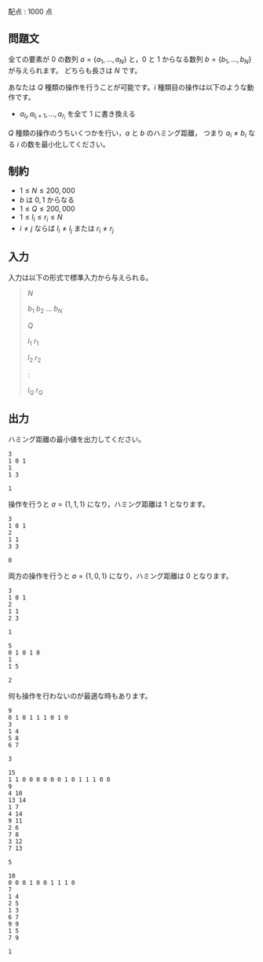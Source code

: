 配点 : $1000$ 点

## 問題文

全ての要素が $0$ の数列 $a = \{a_1, ..., a_N\}$ と，$0$ と $1$ からなる数列 $b = \{b_1, ..., b_N\}$ が与えられます。
どちらも長さは $N$ です。

あなたは $Q$ 種類の操作を行うことが可能です。$i$ 種類目の操作は以下のような動作です。

- $a_{l_i}, a_{l_i + 1}, ..., a_{r_i}$ を全て $1$ に書き換える

$Q$ 種類の操作のうちいくつかを行い，$a$ と $b$ のハミング距離，
つまり $a_i \neq b_i$ なる $i$ の数を最小化してください。

## 制約

- $1 \leq N \leq 200,000$
- $b$ は $0, 1$ からなる
- $1 \leq Q \leq 200,000$
- $1 \leq l_i \leq r_i \leq N$
- $i \neq j$ ならば $l_i \neq l_j$ または $r_i \neq r_j$

## 入力

入力は以下の形式で標準入力から与えられる。

> $N$
> 
> $b_1$ $b_2$ $...$ $b_N$
> 
> $Q$
> 
> $l_1$ $r_1$
> 
> $l_2$ $r_2$
> 
> $:$
> 
> $l_Q$ $r_Q$

## 出力

ハミング距離の最小値を出力してください。

```input1
3
1 0 1
1
1 3
```

```output1
1
```

操作を行うと $a = \{1, 1, 1\}$ になり，ハミング距離は $1$ となります。

```input2
3
1 0 1
2
1 1
3 3
```

```output2
0
```

両方の操作を行うと $a = \{1, 0, 1\}$ になり，ハミング距離は $0$ となります。

```input3
3
1 0 1
2
1 1
2 3
```

```output3
1
```

```input4
5
0 1 0 1 0
1
1 5
```

```output4
2
```

何も操作を行わないのが最適な時もあります。

```input5
9
0 1 0 1 1 1 0 1 0
3
1 4
5 8
6 7
```

```output5
3
```

```input6
15
1 1 0 0 0 0 0 0 1 0 1 1 1 0 0
9
4 10
13 14
1 7
4 14
9 11
2 6
7 8
3 12
7 13
```

```output6
5
```

```input7
10
0 0 0 1 0 0 1 1 1 0
7
1 4
2 5
1 3
6 7
9 9
1 5
7 9
```

```output7
1
```